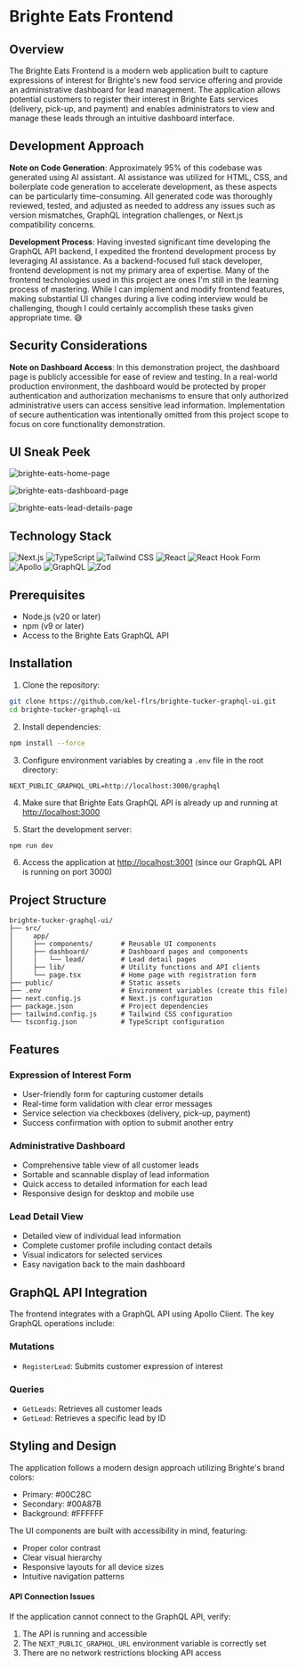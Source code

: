 # Brighte Eats Frontend

## Overview

The Brighte Eats Frontend is a modern web application built to capture expressions of interest for Brighte's new food service offering and provide an administrative dashboard for lead management. The application allows potential customers to register their interest in Brighte Eats services (delivery, pick-up, and payment) and enables administrators to view and manage these leads through an intuitive dashboard interface.

## Development Approach

**Note on Code Generation**: Approximately 95% of this codebase was generated using AI assistant. AI assistance was utilized for HTML, CSS, and boilerplate code generation to accelerate development, as these aspects can be particularly time-consuming. All generated code was thoroughly reviewed, tested, and adjusted as needed to address any issues such as version mismatches, GraphQL integration challenges, or Next.js compatibility concerns.

**Development Process**: Having invested significant time developing the GraphQL API backend, I expedited the frontend development process by leveraging AI assistance. As a backend-focused full stack developer, frontend development is not my primary area of expertise. Many of the frontend technologies used in this project are ones I'm still in the learning process of mastering. While I can implement and modify frontend features, making substantial UI changes during a live coding interview would be challenging, though I could certainly accomplish these tasks given appropriate time. 😅

## Security Considerations

**Note on Dashboard Access**: In this demonstration project, the dashboard page is publicly accessible for ease of review and testing. In a real-world production environment, the dashboard would be protected by proper authentication and authorization mechanisms to ensure that only authorized administrative users can access sensitive lead information. Implementation of secure authentication was intentionally omitted from this project scope to focus on core functionality demonstration.

## UI Sneak Peek

![brighte-eats-home-page](https://github.com/user-attachments/assets/edcea198-250a-444c-b40c-8e7df43a2497)

![brighte-eats-dashboard-page](https://github.com/user-attachments/assets/1a3b08b3-860d-4916-803c-2b50606ad8d1)

![brighte-eats-lead-details-page](https://github.com/user-attachments/assets/dc62f253-ae70-4f72-bd75-78502592b7c6)



## Technology Stack
![Next.js](https://img.shields.io/badge/Next.js_15-000000?style=for-the-badge&logo=nextdotjs&logoColor=white)
![TypeScript](https://img.shields.io/badge/TypeScript-3178C6?style=for-the-badge&logo=typescript&logoColor=white)
![Tailwind CSS](https://img.shields.io/badge/Tailwind_CSS_4-06B6D4?style=for-the-badge&logo=tailwindcss&logoColor=white)
![React](https://img.shields.io/badge/React_19-61DAFB?style=for-the-badge&logo=react&logoColor=black)
![React Hook Form](https://img.shields.io/badge/React_Hook_Form-EC5990?style=for-the-badge&logo=reacthookform&logoColor=white)
![Apollo](https://img.shields.io/badge/Apollo_Client-311C87?style=for-the-badge&logo=apollographql&logoColor=white)
![GraphQL](https://img.shields.io/badge/GraphQL-E10098?style=for-the-badge&logo=graphql&logoColor=white)
![Zod](https://img.shields.io/badge/Zod-3068B7?style=for-the-badge&logo=zod&logoColor=white)

## Prerequisites

- Node.js (v20 or later)
- npm (v9 or later)
- Access to the Brighte Eats GraphQL API

## Installation

1. Clone the repository:

```bash
git clone https://github.com/kel-flrs/brighte-tucker-graphql-ui.git
cd brighte-tucker-graphql-ui
```

2. Install dependencies:

```bash
npm install --force
```

3. Configure environment variables by creating a `.env` file in the root directory:

```
NEXT_PUBLIC_GRAPHQL_URL=http://localhost:3000/graphql
```
4. Make sure that Brighte Eats GraphQL API is already up and running at [http://localhost:3000](http://localhost:3000)

5. Start the development server:

```bash
npm run dev
```

6. Access the application at [http://localhost:3001](http://localhost:3001) (since our GraphQL API is running on port 3000)

## Project Structure

```
brighte-tucker-graphql-ui/
├── src/
│     app/
│     ├── components/       # Reusable UI components
│     ├── dashboard/        # Dashboard pages and components
│     │   └── lead/         # Lead detail pages
│     ├── lib/              # Utility functions and API clients
│     └── page.tsx          # Home page with registration form
├── public/                 # Static assets
├── .env                    # Environment variables (create this file)
├── next.config.js          # Next.js configuration
├── package.json            # Project dependencies
├── tailwind.config.js      # Tailwind CSS configuration
└── tsconfig.json           # TypeScript configuration
```

## Features

### Expression of Interest Form

- User-friendly form for capturing customer details
- Real-time form validation with clear error messages
- Service selection via checkboxes (delivery, pick-up, payment)
- Success confirmation with option to submit another entry

### Administrative Dashboard

- Comprehensive table view of all customer leads
- Sortable and scannable display of lead information
- Quick access to detailed information for each lead
- Responsive design for desktop and mobile use

### Lead Detail View

- Detailed view of individual lead information
- Complete customer profile including contact details
- Visual indicators for selected services
- Easy navigation back to the main dashboard

## GraphQL API Integration

The frontend integrates with a GraphQL API using Apollo Client. The key GraphQL operations include:

### Mutations

- `RegisterLead`: Submits customer expression of interest

### Queries

- `GetLeads`: Retrieves all customer leads
- `GetLead`: Retrieves a specific lead by ID

## Styling and Design

The application follows a modern design approach utilizing Brighte's brand colors:

- Primary: #00C28C
- Secondary: #00A87B
- Background: #FFFFFF

The UI components are built with accessibility in mind, featuring:

- Proper color contrast
- Clear visual hierarchy
- Responsive layouts for all device sizes
- Intuitive navigation patterns

#### API Connection Issues

If the application cannot connect to the GraphQL API, verify:

1. The API is running and accessible
2. The `NEXT_PUBLIC_GRAPHQL_URL` environment variable is correctly set
3. There are no network restrictions blocking API access
